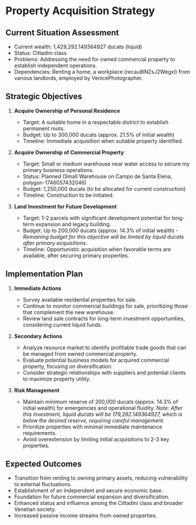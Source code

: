 # Property Acquisition Strategy

## Current Situation Assessment
- Current wealth: 1,429,292.149364927 ducats (liquid)
- Status: Cittadini class
- Problems: Addressing the need for owned commercial property to establish independent operations.
- Dependencies: Renting a home, a workplace (recau8lNZsJ2Wegxl) from various landlords, employed by VenicePhotographer.

## Strategic Objectives
1. **Acquire Ownership of Personal Residence**
   - Target: A suitable home in a respectable district to establish permanent roots.
   - Budget: Up to 300,000 ducats (approx. 21.5% of initial wealth)
   - Timeline: Immediate acquisition when suitable property identified.

2. **Acquire Ownership of Commercial Property**
   - Target: Small or medium warehouse near water access to secure my primary business operations.
   - Status: Planned (Small Warehouse on Campo de Santa Elena, polygon-1746057432046)
   - Budget: 1,250,000 ducats (to be allocated for current construction)
   - Timeline: Construction to be initiated.

3. **Land Investment for Future Development**
   - Target: 1-2 parcels with significant development potential for long-term expansion and legacy building.
   - Budget: Up to 200,000 ducats (approx. 14.3% of initial wealth) - *Remaining budget for this objective will be limited by liquid ducats after primary acquisitions.*
   - Timeline: Opportunistic acquisition when favorable terms are available, after securing primary properties.

## Implementation Plan
1. **Immediate Actions**
   - Survey available residential properties for sale.
   - Continue to monitor commercial buildings for sale, prioritizing those that complement the new warehouse.
   - Review land sale contracts for long-term investment opportunities, considering current liquid funds.

2. **Secondary Actions**
   - Analyze resource market to identify profitable trade goods that can be managed from owned commercial property.
   - Evaluate potential business models for acquired commercial property, focusing on diversification.
   - Consider strategic relationships with suppliers and potential clients to maximize property utility.

3. **Risk Management**
   - Maintain minimum reserve of 200,000 ducats (approx. 14.3% of initial wealth) for emergencies and operational fluidity. *Note: After this investment, liquid ducats will be 179,292.149364927, which is below the desired reserve, requiring careful management.*
   - Prioritize properties with minimal immediate maintenance requirements.
   - Avoid overextension by limiting initial acquisitions to 2-3 key properties.

## Expected Outcomes
- Transition from renting to owning primary assets, reducing vulnerability to external fluctuations.
- Establishment of an independent and secure economic base.
- Foundation for future commercial expansion and diversification.
- Enhanced status and influence among the Cittadini class and broader Venetian society.
- Increased passive income streams from owned properties.
